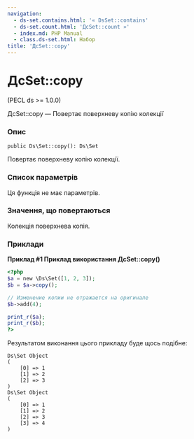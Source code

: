 ```yaml
---
navigation:
  - ds-set.contains.html: '« DsSet::contains'
  - ds-set.count.html: 'ДсSet::count »'
  - index.md: PHP Manual
  - class.ds-set.html: Набор
title: 'ДсSet::copy'
---
```

# ДсSet::copy

(PECL ds >= 1.0.0)

ДсSet::copy — Повертає поверхневу копію колекції

### Опис

```methodsynopsis
public Ds\Set::copy(): Ds\Set
```

Повертає поверхневу копію колекції.

### Список параметрів

Ця функція не має параметрів.

### Значення, що повертаються

Колекція поверхнева копія.

### Приклади

**Приклад #1 Приклад використання **ДсSet::copy()****

```php
<?php
$a = new \Ds\Set([1, 2, 3]);
$b = $a->copy();

// Изменение копии не отражается на оригинале
$b->add(4);

print_r($a);
print_r($b);
?>
```

Результатом виконання цього прикладу буде щось подібне:

```
Ds\Set Object
(
    [0] => 1
    [1] => 2
    [2] => 3
)
Ds\Set Object
(
    [0] => 1
    [1] => 2
    [2] => 3
    [3] => 4
)
```
